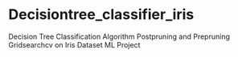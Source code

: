 # Decisiontree_classifier_iris
Decision Tree Classification Algorithm Postpruning and Prepruning Gridsearchcv on Iris Dataset  ML Project
